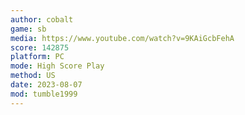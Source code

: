 ```yaml
---
author: cobalt
game: sb
media: https://www.youtube.com/watch?v=9KAiGcbFehA
score: 142875
platform: PC
mode: High Score Play
method: US
date: 2023-08-07
mod: tumble1999
---
```

